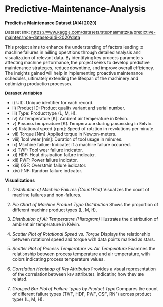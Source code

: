 # Predictive-Maintenance-Analysis

**Predictive Maintenance Dataset (AI4I 2020)**

Dataset link: https://www.kaggle.com/datasets/stephanmatzka/predictive-maintenance-dataset-ai4i-2020/data 

This project aims to enhance the understanding of factors leading to machine failures in milling operations through detailed analysis and visualization of relevant data. By identifying key process parameters affecting machine performance, the project seeks to develop predictive maintenance strategies, reduce downtime, and improve overall efficiency. The insights gained will help in implementing proactive maintenance schedules, ultimately extending the lifespan of the machinery and optimizing production processes.

**Dataset Variables**
- i) UID: Unique identifier for each record.
- ii) Product ID: Product quality variant and serial number.
- iii) Type: Product type (L, M, H).
- iv) Air temperature [K]: Ambient air temperature in Kelvin.
- v) Process temperature [K]: Temperature during processing in Kelvin.
- vi) Rotational speed [rpm]: Speed of rotation in revolutions per minute.
- vii) Torque [Nm]: Applied torque in Newton-meters.
- viii) Tool wear [min]: Duration of tool usage in minutes.
- ix) Machine failure: Indicates if a machine failure occurred.
- x) TWF: Tool wear failure indicator.
- xi) HDF: Heat dissipation failure indicator.
- xii) PWF: Power failure indicator.
- xiii) OSF: Overstrain failure indicator.
- xiv) RNF: Random failure indicator.

**Visualizations**

1. _Distribution of Machine Failures (Count Plot)_
Visualizes the count of machine failures and non-failures.

2. _Pie Chart of Machine Product Type Distribution_
Shows the proportion of different machine product types (L, M, H).

3. _Distribution of Air Temperature (Histogram)_
Illustrates the distribution of ambient air temperature in Kelvin.

4. _Scatter Plot of Rotational Speed vs. Torque_
Displays the relationship between rotational speed and torque with data points marked as stars.

5. _Scatter Plot of Process Temperature vs. Air Temperature_
Examines the relationship between process temperature and air temperature, with colors indicating process temperature values.

6. _Correlation Heatmap of Key Attributes_
Provides a visual representation of the correlation between key attributes, indicating how they are related.

7. _Grouped Bar Plot of Failure Types by Product Type_
Compares the count of different failure types (TWF, HDF, PWF, OSF, RNF) across product types (L, M, H).
